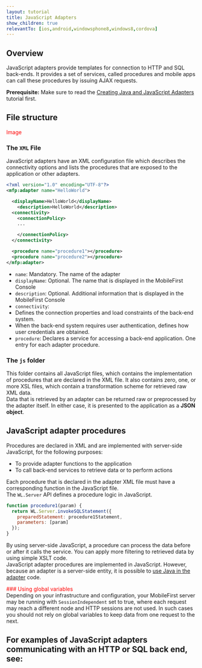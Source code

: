 ```yaml
---
layout: tutorial
title: JavaScript Adapters
show_children: true
relevantTo: [ios,android,windowsphone8,windows8,cordova]
---
```

## Overview
JavaScript adapters provide templates for connection to HTTP and SQL back-ends. It provides a set of services, called procedures and mobile apps can call these procedures by issuing AJAX requests.


**Prerequisite:** Make sure to read the [Creating Java and JavaScript Adapters](../) tutorial first.

## File structure

<span style="color:red">Image</span>

### The `XML` File
JavaScript adapters have an XML configuration file which describes the connectivity options and lists the procedures that are exposed to the application or other adapters.

```xml
<?xml version="1.0" encoding="UTF-8"?>
<mfp:adapter name="HelloWorld">

  <displayName>HelloWorld</displayName>
	<description>HelloWorld</description>
  <connectivity>
    <connectionPolicy>
    ...

    </connectionPolicy>
  </connectivity>

  <procedure name="procedure1"></procedure>
  <procedure name="procedure2"></procedure>
</mfp:adapter>
```
* `name`: Mandatory. The name of the adapter
* `displayName`: Optional. The name that is displayed in the MobileFirst Console
* `description`: Optional. Additional information that is displayed in the MobileFirst Console
* `connectivity`:
 * Defines the connection properties and load constraints of the back-end system.
 * When the back-end system requires user authentication, defines how user credentials are obtained.
* `procedure`: Declares a service for accessing a back-end application. One entry for each adapter procedure.

### The `js` folder
This folder contains all JavaScript files, which contains the implementation of procedures that are declared in the XML file. It also contains zero, one, or more XSL files, which contain a transformation scheme for retrieved raw XML data.  
Data that is retrieved by an adapter can be returned raw or preprocessed by the adapter itself. In either case, it is presented to the application as a **JSON object**.

## JavaScript adapter procedures
Procedures are declared in XML and are implemented with server-side JavaScript, for the following purposes:

* To provide adapter functions to the application
* To call back-end services to retrieve data or to perform actions

Each procedure that is declared in the adapter XML file must have a corresponding function in the JavaScript file.  
The `WL.Server` API defines a procedure logic in JavaScript.

```javascript
function procedure1(param) {
  return WL.Server.invokeSQLStatement({
    preparedStatement: procedure1Statement,
    parameters: [param]
  });
}
```

By using server-side JavaScript, a procedure can process the data before or after it calls the service. You can apply more filtering to retrieved data by using simple XSLT code.  
JavaScript adapter procedures are implemented in JavaScript. However, because an adapter is a server-side entity, it is possible to [use Java in the adapter](../javascript-adapters/using-java-adapters) code.




<span style="color:red"> ### Using global variables </span>  
Depending on your infrastructure and configuration, your MobileFirst server may be running with `SessionIndependent` set to true, where each request may reach a different node and HTTP sessions are not used. In such cases you should not rely on global variables to keep data from one request to the next.

## For examples of JavaScript adapters communicating with an HTTP or SQL back end, see:
